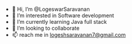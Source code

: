 - 👋 Hi, I’m @LogeswarSaravanan
- 👀 I’m interested in Software development
- 🌱 I’m currently learning Java full stack
- 💞️ I’m looking to collaborate 
- 📫  reach me in logeshsaravanan7@gmail.com

<!---
LogeswarSaravanan/LogeswarSaravanan is a ✨ special ✨ repository because its `README.md` (this file) appears on your GitHub profile.
You can click the Preview link to take a look at your changes.
--->
